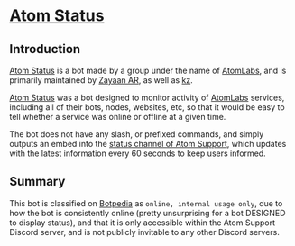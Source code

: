 # [Atom Status](/bots/atomstatus/README.md)

## Introduction
[Atom Status](/bots/atomstatus/README.md) is a bot made by a group under the name of [AtomLabs](/groups/atomlabs/README.md), and is primarily maintained by [Zayaan AR](/developers/zayaanar/README.md), as well as [kz](/developers/k_z./README.md).

[Atom Status](/bots/atomstatus/README.md) was a bot designed to monitor activity of [AtomLabs](/groups/atomlabs/README.md) services, including all of their bots, nodes, websites, etc, so that it would be easy to tell whether a service was online or offline at a given time.

The bot does not have any slash, or prefixed commands, and simply outputs an embed into the [status channel of Atom Support](https://discord.com/channels/1252393773468745852/1286045473119141949), which updates with the latest information every 60 seconds to keep users informed.

## Summary
This bot is classified on [Botpedia](/README.md) as `online, internal usage only`, due to how the bot is consistently online (pretty unsurprising for a bot DESIGNED to display status), and that it is only accessible within the Atom Support Discord server, and is not publicly invitable to any other Discord servers.